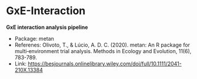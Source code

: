 # GxE-Interaction
**GxE interaction analysis pipeline**
* Package: metan
* Referenes: Olivoto, T., & Lúcio, A. D. C. (2020). metan: An R package for multi‐environment trial analysis. Methods in Ecology and Evolution, 11(6), 783-789.
* Link: https://besjournals.onlinelibrary.wiley.com/doi/full/10.1111/2041-210X.13384
